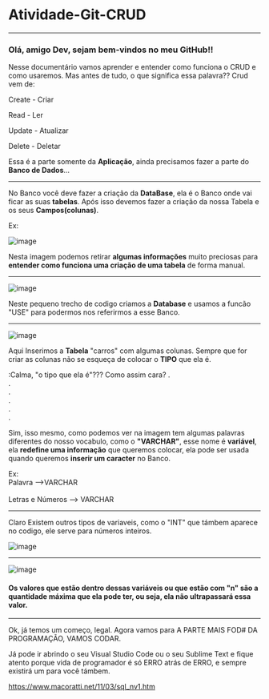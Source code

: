 # Atividade-Git-CRUD #
<hr>

<h3>Olá, amigo Dev, sejam bem-vindos no meu GitHub!!</h3>

Nesse documentário vamos aprender e entender como funciona o CRUD e como usaremos. Mas antes de tudo, o que significa essa palavra?? </h1>
Crud vem de:<p>
Create - Criar<p>
Read - Ler<p>
Update - Atualizar<p>
Delete - Deletar<p>

  Essa é a parte somente da <b>Aplicação</b>, ainda precisamos fazer a parte do <b>Banco de Dados</b>...

<hr>

No Banco você deve fazer a criação da <b>DataBase</b>, ela é o Banco onde vai ficar as suas <b>tabelas</b>. Após isso devemos fazer a criação da
nossa Tabela e os seus <b>Campos(colunas)</b>.<p>
  Ex:

![image](https://user-images.githubusercontent.com/128431515/228084796-0ca55c2f-4488-4e2a-aea6-63133724fb85.png)

  Nesta imagem podemos retirar <b>algumas informações</b> muito preciosas para <b>entender como funciona uma criação de uma tabela</b> de forma
manual.

  <hr></hr>
  
![image](https://user-images.githubusercontent.com/128431515/228085520-8c5e47c6-9667-4592-9ef6-75649d32da35.png)

Neste pequeno trecho de codigo criamos a <b>Database</b> e usamos a funcão "USE" para podermos nos referirmos a esse Banco.

  <hr></hr>

![image](https://user-images.githubusercontent.com/128431515/228086170-2a5b4dfe-371a-4991-a042-2c70aef2a16c.png)

  Aqui Inserimos a <b>Tabela</b> "carros" com algumas colunas. Sempre que for criar as colunas não se esqueça de colocar o <b>TIPO</b> que ela é.
  
  
  :Calma, "o tipo que ela é"??? Como assim cara?
  .<br>
  .<br>
  .<br>
  .<br>
  .<br>
  .
  
  Sim, isso mesmo, como podemos ver na imagem tem algumas palavras diferentes do nosso vocabulo, como o <b>"VARCHAR"</b>, esse nome é
  <b>variável</b>, ela <b>redefine uma informação</b> que queremos colocar, ela pode ser usada quando queremos <b>inserir um caracter</b> no Banco.<p>
  Ex:<br>
  Palavra -->VARCHAR<br>   
  Letras e Números --> VARCHAR
              
  <hr></hr>
  
  Claro Existem outros tipos de variaveis, como o "INT" que támbem aparece no codigo, ele serve para números inteiros.
  
  ![image](https://user-images.githubusercontent.com/128431515/228090071-66737b6a-1e70-45cc-8471-c9824b31f830.png)
  
  <hr>
  
![image](https://user-images.githubusercontent.com/128431515/228087736-2461bc86-591a-4c69-9a62-e0053925447a.png)

<h4> Os valores que estão dentro dessas variáveis ou que estão com "n" são a quantidade máxima que ela pode ter, ou seja, ela não ultrapassará essa valor.</h4>

<hr></hr>


Ok, já temos um começo, legal. Agora vamos para A PARTE MAIS FOD# DA PROGRAMAÇÃO, VAMOS CODAR.<br>


Já pode ir abrindo o seu Visual Studio Code ou o seu Sublime Text e fique atento porque vida de programador é só ERRO atrás de ERRO, e sempre existirá um para você támbem.








https://www.macoratti.net/11/03/sql_nv1.htm

